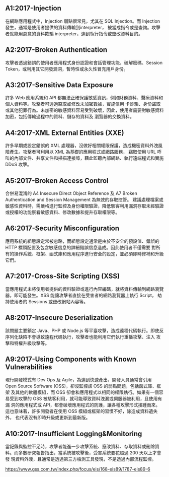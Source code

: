 ## A1:2017-Injection
在網路應用程式中，Injection 弱點很常見，尤其在 SQL Injection。而 Injection 發生，通常是使用者提供的資料傳輸到interpreter，
被當成指令或是查詢。攻擊者就能用惡意的資料欺騙 interpreter，達到執行指令或竄改資料目的。

## A2:2017-Broken Authentication
攻擊者透過錯誤的使用者應用程式身份認證和會話管理功能，破解密碼、Session Token，或利用其它開發漏洞，暫時性或永久性冒充用戶身份。

## A3:2017-Sensitive Data Exposure
許多 Web 應用系統和 API 都無法正確保護敏感資訊，例如財務資料、醫療資料和個人資料等。攻擊者可透過竊取或修改未加密數據，實施信用
卡詐騙、身份盜取或其他犯罪行為。未加密的敏感資料容易受到破壞，因此，使用者需要對敏感資料加密，包括傳輸過程中的資料、儲存的資料及
瀏覽器的交換資料。

## A4:2017-XML External Entities (XXE)
許多早期或設定錯誤的 XML 處理器，沒做好相關權限保護，造成機密資料外洩風險產生。攻擊者可利用以 XML 為基礎的應用程式或網路服務，
竊取使用 URL 呼叫的內部文件、共享文件和掃描連接埠，藉此監聽內部網路、執行遠端程式和實施 DDoS 攻擊。

## A5:2017-Broken Access Control
合併易混淆的 A4 Insecure Direct Object Reference 及 A7 Broken Authentication and Session Management 為無效的存取控管。
建議處理檔案或敏感性資料時，需嚴格進行監控及身份權限驗證，降低駭客利用漏洞存取未經驗證或授權的功能察看敏感資料、修改數據和提升存取權限等。

## A6:2017-Security Misconfiguration
應用系統的組態設定常被忽略，而組態設定通常是由於不安全的預設值、錯誤的 HTTP 標頭配置及包含敏感信息的詳細錯誤信息造成。因此使用者不僅需要
對所有的操作系統、框架、函式庫和應用程序進行安全的設定，並必須即時修補和升級它們。

## A7:2017-Cross-Site Scripting (XSS)
當應用程式未將使用者提供的資料驗證或進行內容編碼，就將資料傳輸到網路瀏覽器，即可能發生。XSS 能讓攻擊者直接在受害者的網路瀏覽器上執行 Script，
劫持使用者的 Sessions 或竄改網站內容等。

## A8:2017-Insecure Deserialization
該問題主要鎖定 Java、PHP 或 Node.js 等平臺攻擊，造成遠程代碼執行。即使反序列化缺陷不會導致遠程代碼執行，攻擊者也能利用它們執行重播攻擊、注入
攻擊和特權升級攻擊等。

## A9:2017-Using Components with Known Vulnerabilities
現行開發模式有 Dev Ops 及 Agile，為達到快速產出，開發人員通常會引用 Open Source Software (OSS)，卻沒監控該 OSS 的弱點問題，包括函式庫、框架
及其他的軟體模組，而 OSS 卻會和應用程式以相同的權限執行。如果有一個容易受到攻擊的 OSS 被駭客利用，就可能導致資料洩漏或伺服器被利用，且使用有漏
洞的應用程式或 API，都會破壞應用程式的防護，讓各種攻擊形式接踵而來。這也意味著，許多開發者在使用 OSS 模組或框架的習慣不好，除造成資料遺失外，
也代表沒有即時升級或更新到最新版。

## A10:2017-Insufficient Logging&Monitoring
當記錄與監控不足時，攻擊者能進一步攻擊系統、竄改資料、存取資料或刪除資料。而多數研究報告指出，當系統被攻擊後，受害系統要花超過 200 天以上才會發
現資料外洩，且通常是透過第三方檢測工具發現，不是透過內部流程監控。


https://www.gss.com.tw/index.php/focus/eis/168-eis89/1787-eis89-6

